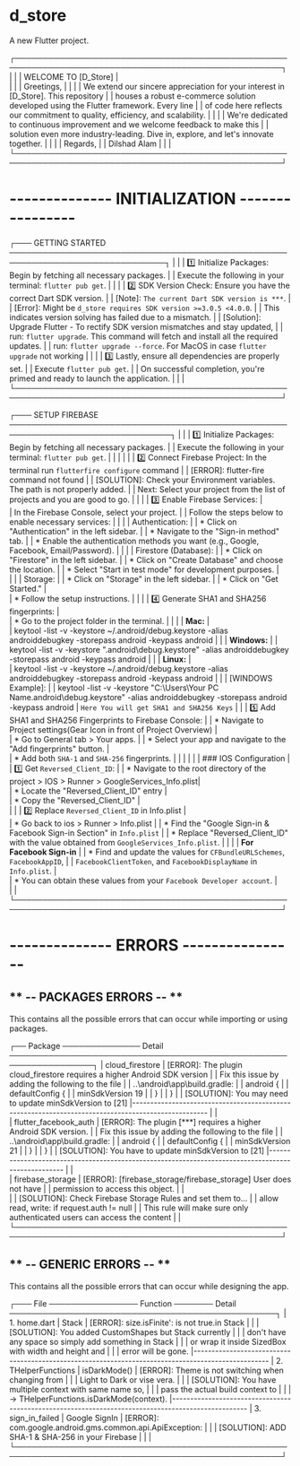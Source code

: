 # d_store

A new Flutter project.

┌──────────────────────────────────────────────────────────────────────────────────────────────────┐
|                                                                                                  |
|                                   WELCOME TO [D_Store]                                           |  
|                                                                                                  |
|    Greetings,                                                                                    |
|                                                                                                  |
|    We extend our sincere appreciation for your interest in [D_Store]. This repository            |
|    houses a robust e-commerce solution developed using the Flutter framework. Every line         |
|    of code here reflects our commitment to quality, efficiency, and scalability.                 |
|                                                                                                  |
|    We're dedicated to continuous improvement and we welcome feedback to make this                |
|    solution even more industry-leading. Dive in, explore, and let's innovate together.           |
|                                                                                                  |
|    Regards,                                                                                      |
|    Dilshad Alam                                                                                  |
|                                                                                                  |
└──────────────────────────────────────────────────────────────────────────────────────────────────┘






# --------------  INITIALIZATION  ---------------- #

┌─── GETTING STARTED ──────────────────────────────────────────────────────────────────────────────┐
|                                                                                                  |
|    1️⃣ Initialize Packages: Begin by fetching all necessary packages.                             |
|       Execute the following in your terminal: `flutter pub get`.                                 |
|                                                                                                  |
|    2️⃣ SDK Version Check: Ensure you have the correct Dart SDK version.                           |
|       [Note]: `The current Dart SDK version is ***`.                                             |
|       [Error]: Might be `d_store requires SDK version >=3.0.5 <4.0.0`.                           |
|       This indicates version solving has failed due to a mismatch.                               |
|       [Solution]: Upgrade Flutter - To rectify SDK version mismatches and stay updated,          |
|       run: `flutter upgrade`. This command will fetch and install all the required updates.      |
|       run: `flutter upgrade --force`. For MacOS in case `flutter upgrade` not working            |
|                                                                                                  |
|    3️⃣ Lastly, ensure all dependencies are properly set.                                          |
|       Execute `flutter pub get`.                                                                 |
|       On successful completion, you're primed and ready to launch the application.               |
|                                                                                                  |
└──────────────────────────────────────────────────────────────────────────────────────────────────┘


┌─── SETUP FIREBASE ───────────────────────────────────────────────────────────────────────────────┐
|                                                                                                  |
|    1️⃣ Initialize Packages: Begin by fetching all necessary packages.                             |
|        Execute the following in your terminal: `flutter pub get`.                                |
|                                                                                                  | 
|                                                                                                  |
|    2️⃣ Connect Firebase Project: In the terminal run `flutterfire configure` command              |
|        [ERROR]: flutter-fire command not found                                                   |
|        [SOLUTION]: Check your Environment variables. The path is not properly added.             |
|        Next: Select your project from the list of projects and you are good to go.               |
|                                                                                                  |
|    3️⃣ Enable Firebase Services:                                                                  |  
|        In the Firebase Console, select your project.                                             |
|        Follow the steps below to enable necessary services:                                      |
|                                                                                                  |
|        Authentication:                                                                           |
|           * Click on "Authentication" in the left sidebar.                                       |
|           * Navigate to the "Sign-in method" tab.                                                |
|           * Enable the authentication methods you want (e.g., Google, Facebook, Email/Password). |
|                                                                                                  |
|        Firestore (Database):                                                                     |
|           * Click on "Firestore" in the left sidebar.                                            |
|           * Click on "Create Database" and choose the location.                                  |
|           * Select "Start in test mode" for development purposes.                                |             
|                                                                                                  |
|        Storage:                                                                                  |
|           * Click on "Storage" in the left sidebar.                                              |
|           * Click on "Get Started."                                                              |             
|           * Follow the setup instructions.                                                       |
|                                                                                                  |
|    4️⃣ Generate SHA1 and SHA256 fingerprints:                                                     |    
|        * Go to the project folder in the terminal.                                               |
|                                                                                                  |
|           **Mac:**                                                                               |     
|           keytool -list -v -keystore ~/.android/debug.keystore -alias androiddebugkey -storepass android -keypass android
|                                                                                                  |
|           **Windows:**                                                                           |
|           keytool -list -v -keystore "\.android\debug.keystore" -alias androiddebugkey -storepass android -keypass android
|                                                                                                  |
|           **Linux:**                                                                             |     
|           keytool -list -v -keystore ~/.android/debug.keystore -alias androiddebugkey -storepass android -keypass android
|                                                                                                  |
|           [WINDOWS Example]:                                                                     |
|           keytool -list -v -keystore "C:\Users\Your PC Name\.android\debug.keystore" -alias androiddebugkey -storepass android -keypass android
|           `Here You will get SHA1 and SHA256 Keys`
|                                                                                                  |
|    5️⃣ Add SHA1 and SHA256 Fingerprints to Firebase Console:                                     |
|        * Navigate to Project settings(Gear Icon in front of Project Overview)                    |             
|        * Go to General tab > Your apps.                                                          | 
|        * Select your app and navigate to the "Add fingerprints" button.                          |             
|        * Add both `SHA-1` and `SHA-256` fingerprints.                                            | 
|                                                                                                  |
|                                                                                                  |
|    ### IOS Configuration                                                                         |     
|    1️⃣ Get `Reversed_Client_ID`:                                                                  |
|        * Navigate to the root directory of the project > IOS > Runner > GoogleServices_Info.plist|         
|        * Locate the "Reversed_Client_ID" entry                                                   |     
|        * Copy the "Reversed_Client_ID"                                                           |     
|                                                                                                  |
|    2️⃣ Replace `Reversed_Client_ID` in Info.plist                                                 |    
|        * Go back to ios > Runner > Info.plist                                                    | 
|        * Find the "Google Sign-in & Facebook Sign-in Section" in `Info.plist`                    | 
|        * Replace "Reversed_Client_ID" with the value obtained from `GoogleServices_Info.plist`.  | 
|                                                                                                  |
|    **For Facebook Sign-in**                                                                      | 
|       * Find and update the values for `CFBundleURLSchemes`, `FacebookAppID`,                    | 
|          `FacebookClientToken`, and `FacebookDisplayName` in `Info.plist`.                       |         
|       * You can obtain these values from your `Facebook Developer account`.                      |  
|                                                                                                  |
└──────────────────────────────────────────────────────────────────────────────────────────────────┘



# --------------  ERRORS  ---------------- #


## ** -- PACKAGES ERRORS -- **
This contains all the possible errors that can occur while importing or using packages.

┌── Package ────────────── Detail ─────────────────────────────────────────────────────────────────┐
|   cloud_firestore     |  [ERROR]: The plugin cloud_firestore requires a higher Android SDK version
|                       |  Fix this issue by adding the following to the file
|                       |  ..\android\app\build.gradle:
|                       |  android {
|                       |    defaultConfig {
|                       |       minSdkVersion 19
|                       |    }
|                       |  }
|                       |  [SOLUTION]: You may need to update minSdkVersion to [21]
|---------------------------------------------------------------------------------------------------
|                       |  
| flutter_facebook_auth |  [ERROR]: The plugin [***] requires a higher Android SDK version.
|                       |  Fix this issue by adding the following to the file
|                       |  ..\android\app\build.gradle:
|                       |  android {
|                       |    defaultConfig {
|                       |       minSdkVersion 21
|                       |    }
|                       |  }
|                       |  [SOLUTION]: You have to update minSdkVersion to [21]
|---------------------------------------------------------------------------------------------------
|                       |  
|   firebase_storage    |  [ERROR]: [firebase_storage/firebase_storage] User does not have
|                       |  permission to access this object.
|                       |  
|                       |  [SOLUTION]: Check Firebase Storage Rules and set them to...
|                       |  allow read, write: if request.auth != null
|                       |  This rule will make sure only authenticated users can access the content
|                       |
└──────────────────────────────────────────────────────────────────────────────────────────────────┘





## ** -- GENERIC ERRORS -- **
This contains all the possible errors that can occur while designing the app.

┌─── File ──────────────── Function ─────── Detail ────────────────────────────────────────────────┐
| 1. home.dart          |  Stack        |   [ERROR]: size.isFinite': is not true.in Stack
|                       |               |   [SOLUTION]: You added CustomShapes but Stack currently 
|                       |               |   don't have any space so simply add something in Stack 
|                       |               |   or wrap it inside SizedBox with width and height and 
|                       |               |   error will be gone.
|---------------------------------------------------------------------------------------------------
| 2. THelperFunctions   | isDarkMode()  |   [ERROR]: Theme is not switching when changing from 
|                       |               |   Light to Dark or vise vera.
|                       |               |   [SOLUTION]: You have multiple context with same name so,
|                       |               |   pass the actual build context to 
|                       |               |   -> THelperFunctions.isDarkMode(context).
|---------------------------------------------------------------------------------------------------
| 3. sign_in_failed     | Google SignIn |   [ERROR]: com.google.android.gms.common.api.ApiException:
|                       |               |   [SOLUTION]: ADD SHA-1 & SHA-256 in your Firebase
|                       |               |   
└──────────────────────────────────────────────────────────────────────────────────────────────────┘
